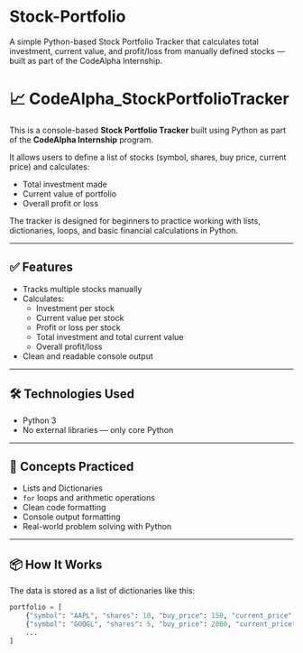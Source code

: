 # Stock-Portfolio
A simple Python-based Stock Portfolio Tracker that calculates total investment, current value, and profit/loss from manually defined stocks — built as part of the CodeAlpha Internship.

# 📈 CodeAlpha_StockPortfolioTracker

This is a console-based **Stock Portfolio Tracker** built using Python as part of the **CodeAlpha Internship** program.

It allows users to define a list of stocks (symbol, shares, buy price, current price) and calculates:
- Total investment made
- Current value of portfolio
- Overall profit or loss

The tracker is designed for beginners to practice working with lists, dictionaries, loops, and basic financial calculations in Python.

---

## ✅ Features

- Tracks multiple stocks manually
- Calculates:
  - Investment per stock
  - Current value per stock
  - Profit or loss per stock
  - Total investment and total current value
  - Overall profit/loss
- Clean and readable console output

---

## 🛠️ Technologies Used

- Python 3
- No external libraries — only core Python

---

## 🧠 Concepts Practiced

- Lists and Dictionaries
- `for` loops and arithmetic operations
- Clean code formatting
- Console output formatting
- Real-world problem solving with Python

---

## 📦 How It Works

The data is stored as a list of dictionaries like this:

```python
portfolio = [
    {"symbol": "AAPL", "shares": 10, "buy_price": 150, "current_price": 175},
    {"symbol": "GOOGL", "shares": 5, "buy_price": 2000, "current_price": 2100},
    ...
]

